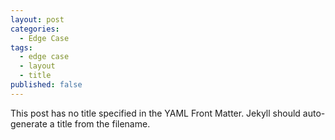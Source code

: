 ```yaml
---
layout: post
categories:
  - Edge Case
tags:
  - edge case
  - layout
  - title
published: false
---
```


This post has no title specified in the YAML Front Matter. Jekyll should auto-generate a title from the filename.
